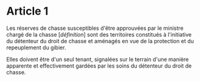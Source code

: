 # Article 1

Les réserves de chasse susceptibles d'être approuvées par le ministre chargé de la chasse [*définition*] sont des territoires constitués à l'initiative du détenteur du droit de chasse et aménagés en vue de la protection et du repeuplement du gibier.

Elles doivent être d'un seul tenant, signalées sur le terrain d'une manière apparente et effectivement gardées par les soins du détenteur du droit de chasse.
